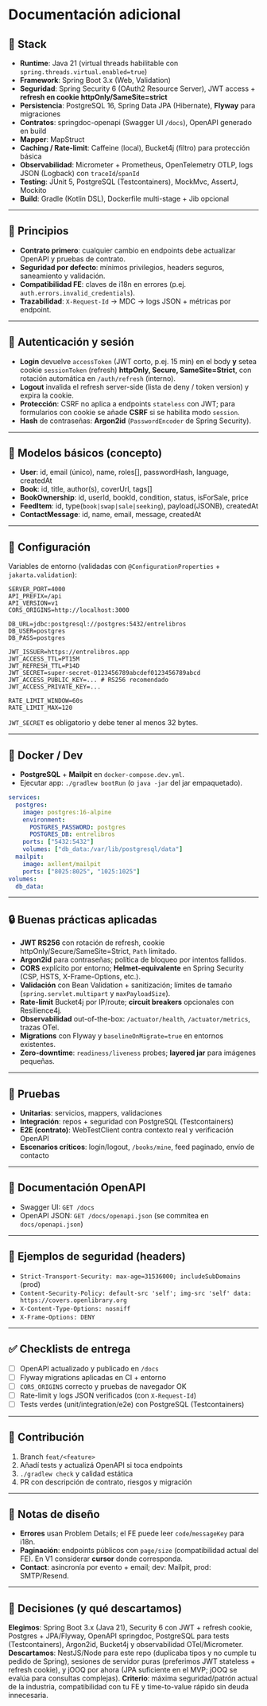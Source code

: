 # Documentación adicional

## 🧱 Stack

* **Runtime**: Java 21 (virtual threads habilitable con `spring.threads.virtual.enabled=true`)
* **Framework**: Spring Boot 3.x (Web, Validation)
* **Seguridad**: Spring Security 6 (OAuth2 Resource Server), JWT access + **refresh en cookie httpOnly/SameSite=strict**
* **Persistencia**: PostgreSQL 16, Spring Data JPA (Hibernate), **Flyway** para migraciones
* **Contratos**: springdoc-openapi (Swagger UI `/docs`), OpenAPI generado en build
* **Mapper**: MapStruct
* **Caching / Rate-limit**: Caffeine (local), Bucket4j (filtro) para protección básica
* **Observabilidad**: Micrometer + Prometheus, OpenTelemetry OTLP, logs JSON (Logback) con `traceId`/`spanId`
* **Testing**: JUnit 5, PostgreSQL (Testcontainers), MockMvc, AssertJ, Mockito
* **Build**: Gradle (Kotlin DSL), Dockerfile multi-stage + Jib opcional

---

## 🎯 Principios

* **Contrato primero**: cualquier cambio en endpoints debe actualizar OpenAPI y pruebas de contrato.
* **Seguridad por defecto**: mínimos privilegios, headers seguros, saneamiento y validación.
* **Compatibilidad FE**: claves de i18n en errores (p.ej. `auth.errors.invalid_credentials`).
* **Trazabilidad**: `X-Request-Id` → MDC → logs JSON + métricas por endpoint.

---

## 🔐 Autenticación y sesión

* **Login** devuelve `accessToken` (JWT corto, p.ej. 15 min) en el body **y** setea cookie `sessionToken` (refresh) **httpOnly, Secure, SameSite=Strict**, con rotación automática en `/auth/refresh` (interno).
* **Logout** invalida el refresh server-side (lista de deny / token version) y expira la cookie.
* **Protección**: CSRF no aplica a endpoints `stateless` con JWT; para formularios con cookie se añade **CSRF** si se habilita modo `session`.
* **Hash** de contraseñas: **Argon2id** (`PasswordEncoder` de Spring Security).

---

## 🧩 Modelos básicos (concepto)

* **User**: id, email (único), name, roles\[], passwordHash, language, createdAt
* **Book**: id, title, author(s), coverUrl, tags\[]
* **BookOwnership**: id, userId, bookId, condition, status, isForSale, price
* **FeedItem**: id, type(`book|swap|sale|seeking`), payload(JSONB), createdAt
* **ContactMessage**: id, name, email, message, createdAt

---

## 🔧 Configuración

Variables de entorno (validadas con `@ConfigurationProperties` + `jakarta.validation`):

```properties
SERVER_PORT=4000
API_PREFIX=/api
API_VERSION=v1
CORS_ORIGINS=http://localhost:3000

DB_URL=jdbc:postgresql://postgres:5432/entrelibros
DB_USER=postgres
DB_PASS=postgres

JWT_ISSUER=https://entrelibros.app
JWT_ACCESS_TTL=PT15M
JWT_REFRESH_TTL=P14D
JWT_SECRET=super-secret-0123456789abcdef0123456789abcd
JWT_ACCESS_PUBLIC_KEY=... # RS256 recomendado
JWT_ACCESS_PRIVATE_KEY=...

RATE_LIMIT_WINDOW=60s
RATE_LIMIT_MAX=120
```

`JWT_SECRET` es obligatorio y debe tener al menos 32 bytes.

---

## 🐳 Docker / Dev

* **PostgreSQL** + **Mailpit** en `docker-compose.dev.yml`.
* Ejecutar app: `./gradlew bootRun` (o `java -jar` del jar empaquetado).

```yaml
services:
  postgres:
    image: postgres:16-alpine
    environment:
      POSTGRES_PASSWORD: postgres
      POSTGRES_DB: entrelibros
    ports: ["5432:5432"]
    volumes: ["db_data:/var/lib/postgresql/data"]
  mailpit:
    image: axllent/mailpit
    ports: ["8025:8025", "1025:1025"]
volumes:
  db_data:
```

---

## 🔒 Buenas prácticas aplicadas

* **JWT RS256** con rotación de refresh, cookie httpOnly/Secure/SameSite=Strict, `Path` limitado.
* **Argon2id** para contraseñas; política de bloqueo por intentos fallidos.
* **CORS** explícito por entorno; **Helmet-equivalente** en Spring Security (CSP, HSTS, X-Frame-Options, etc.).
* **Validación** con Bean Validation + sanitización; límites de tamaño (`spring.servlet.multipart` y `maxPayloadSize`).
* **Rate-limit** Bucket4j por IP/route; **circuit breakers** opcionales con Resilience4j.
* **Observabilidad** out-of-the-box: `/actuator/health`, `/actuator/metrics`, trazas OTel.
* **Migrations** con Flyway y `baselineOnMigrate=true` en entornos existentes.
* **Zero-downtime**: `readiness/liveness` probes; **layered jar** para imágenes pequeñas.

---

## 🧪 Pruebas

* **Unitarias**: servicios, mappers, validaciones
* **Integración**: repos + seguridad con PostgreSQL (Testcontainers)
* **E2E (contrato)**: WebTestClient contra contexto real y verificación OpenAPI
* **Escenarios críticos**: login/logout, `/books/mine`, feed paginado, envío de contacto

---

## 📄 Documentación OpenAPI

* Swagger UI: `GET /docs`
* OpenAPI JSON: `GET /docs/openapi.json` (se commitea en `docs/openapi.json`)

---

## 🧷 Ejemplos de seguridad (headers)

* `Strict-Transport-Security: max-age=31536000; includeSubDomains` (prod)
* `Content-Security-Policy: default-src 'self'; img-src 'self' data: https://covers.openlibrary.org`
* `X-Content-Type-Options: nosniff`
* `X-Frame-Options: DENY`

---

## ✅ Checklists de entrega

* [ ] OpenAPI actualizado y publicado en `/docs`
* [ ] Flyway migrations aplicadas en CI + entorno
* [ ] `CORS_ORIGINS` correcto y pruebas de navegador OK
* [ ] Rate-limit y logs JSON verificados (con `X-Request-Id`)
* [ ] Tests verdes (unit/integration/e2e) con PostgreSQL (Testcontainers)

---

## 🤝 Contribución

1. Branch `feat/<feature>`
2. Añadí tests y actualizá OpenAPI si toca endpoints
3. `./gradlew check` y calidad estática
4. PR con descripción de contrato, riesgos y migración

---

## 🔎 Notas de diseño

* **Errores** usan Problem Details; el FE puede leer `code`/`messageKey` para i18n.
* **Paginación**: endpoints públicos con `page/size` (compatibilidad actual del FE). En V1 considerar **cursor** donde corresponda.
* **Contact**: asincronía por evento + email; dev: Mailpit, prod: SMTP/Resend.

---

## 🧠 Decisiones (y qué descartamos)

**Elegimos**: Spring Boot 3.x (Java 21), Security 6 con JWT + refresh cookie, Postgres + JPA/Flyway, OpenAPI springdoc, PostgreSQL para tests (Testcontainers), Argon2id, Bucket4j y observabilidad OTel/Micrometer. **Descartamos**: NestJS/Node para este repo (duplicaba tipos y no cumple tu pedido de Spring), sesiones de servidor puras (preferimos JWT stateless + refresh cookie), y jOOQ por ahora (JPA suficiente en el MVP; jOOQ se evalúa para consultas complejas). **Criterio**: máxima seguridad/patrón actual de la industria, compatibilidad con tu FE y time-to-value rápido sin deuda innecesaria.
